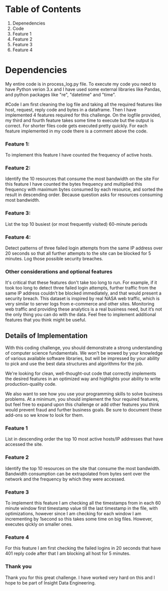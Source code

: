 # Table of Contents
1. Depenedencies
2. Code
3. Feature 1
4. Feature 2
5. Feature 3
6. Feature 4

# Dependencies
My entire code is in process_log.py file. To execute my code you need to have Python verion 3.x and I have used some external libraries like Pandas, and python packages like "re", "datetime" and "time".

#Code
I am first cleaning the log file and taking all the required features like host, request, reply code and bytes in a dataframe. Then I have implemented 4 features required for this challenge. On the logfile provided, my third and fourth feature takes some time to execute but the output is correct. For shorter files code gets executed pretty quickly. For each feature implemented in my code there is a comment above the code.

### Feature 1: 
To implement this feature I have counted the frequency of active hosts.

### Feature 2: 
Identify the 10 resources that consume the most bandwidth on the site
For this feature I have counted the bytes frequency and multiplied this frequency with maximum bytes consumed by each resource, and sorted the result in descending order. Because question asks for resources consuming most bandwidth.

### Feature 3:
List the top 10 busiest (or most frequently visited) 60-minute periods 

### Feature 4: 
Detect patterns of three failed login attempts from the same IP address over 20 seconds so that all further attempts to the site can be blocked for 5 minutes. Log those possible security breaches.


### Other considerations and optional features
It's critical that these features don't take too long to run. For example, if it took too long to detect three failed login attempts, further traffic from the same IP address couldn’t be blocked immediately, and that would present a security breach.
This dataset is inspired by real NASA web traffic, which is very similar to server logs from e-commerce and other sites. Monitoring web traffic and providing these analytics is a real business need, but it’s not the only thing you can do with the data. Feel free to implement additional features that you think might be useful.

## Details of Implementation
With this coding challenge, you should demonstrate a strong understanding of computer science fundamentals. We won't be wowed by your knowledge of various available software libraries, but will be impressed by your ability to pick and use the best data structures and algorithms for the job.

We're looking for clean, well-thought-out code that correctly implements the desired features in an optimized way and highlights your ability to write production-quality code.

We also want to see how you use your programming skills to solve business problems. At a minimum, you should implement the four required features, but feel free to expand upon this challenge or add other features you think would prevent fraud and further business goals. Be sure to document these add-ons so we know to look for them.

### Feature 1 
List in descending order the top 10 most active hosts/IP addresses that have accessed the site.

### Feature 2 
Identify the top 10 resources on the site that consume the most bandwidth. Bandwidth consumption can be extrapolated from bytes sent over the network and the frequency by which they were accessed.

### Feature 3 
To implement this feature I am checking all the timestamps from in each 60 minute window first timestamp value till the last timestamp in the file, with optimizations, however since I am checking for each window I am incrementing by 1second so this takes some time on big files. However, executes qickly on smaller ones.

### Feature 4 
For this feature I am first checking the failed logins in 20 seconds that have 401 reply code after that I am blocking all host for 5 minutes.


### Thank you
Thank you for this great challenge. I have worked very hard on this and I hope to be part of Insight Data Engineering.